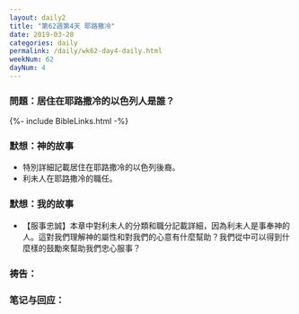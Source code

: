 ```yaml
---
layout: daily2
title: "第62週第4天 耶路撒冷"
date: 2019-03-28
categories: daily
permalink: /daily/wk62-day4-daily.html
weekNum: 62
dayNum: 4
---
```


### 問題：居住在耶路撒冷的以色列人是誰？

{%- include BibleLinks.html -%}

### 默想：神的故事 
+ 特別詳細記載居住在耶路撒冷的以色列後裔。 
+ 利未人在耶路撒冷的職任。 

### 默想：我的故事
+ 【服事忠誠】本章中對利未人的分類和職分記載詳細，因為利未人是事奉神的人。這對我們理解神的屬性和對我們的心意有什麼幫助？我們從中可以得到什麼樣的鼓勵來幫助我們忠心服事？ 

### 祷告：

### 笔记与回应：
